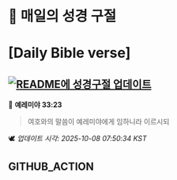# 🙏 매일의 성경 구절
# [Daily Bible verse]
## [![README에 성경구절 업데이트](https://github.com/DONGSUKA/first_test/actions/workflows/update-readme-bible.yml/badge.svg)](https://github.com/DONGSUKA/first_test/actions/workflows/update-readme-bible.yml)
<!-- START_BIBLE_VERSE -->
📖 **예레미야 33:23**
> 여호와의 말씀이 예레미야에게 임하니라 이르시되

🕊️ _업데이트 시각: 2025-10-08 07:50:34 KST_
  <!-- END_BIBLE_VERSE -->
## GITHUB_ACTION
